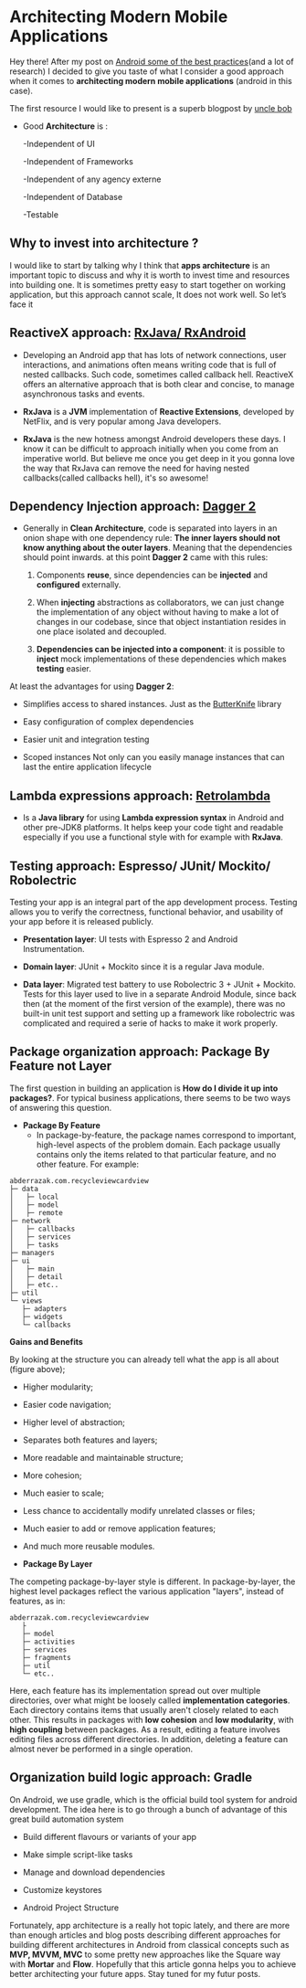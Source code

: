 # Architecting Modern Mobile Applications

Hey there! After my post on [Android some of the best practices](https://medium.com/@laanayabdrzak/android-development-some-of-the-best-practices-27722c685b6a#.de2dny4t6)(and a lot of research) I decided to give you taste of what I consider a good approach when it comes to **architecting modern mobile applications** (android in this case).

The first resource I would like to present is a superb blogpost by [uncle bob](https://blog.8thlight.com/uncle-bob/2012/08/13/the-clean-architecture.html)

- Good **Architecture** is :
	
	-Independent of UI
	
	-Independent of Frameworks
	
	-Independent of any agency externe
	
	-Independent of Database
	
	-Testable

## Why to invest into architecture ?

I would like to start by talking why I think that **apps architecture** is an important topic to discuss and why it is worth to invest time and resources into building one. It is sometimes pretty easy to start together on working application, but this approach cannot scale, It does not work well. So let’s face it

## ReactiveX approach: [RxJava/ RxAndroid](https://github.com/ReactiveX/RxAndroid)

- Developing an Android app that has lots of network connections, user interactions, and animations often means writing code that is full of nested callbacks. Such code, sometimes called callback hell. ReactiveX offers an alternative approach that is both clear and concise, to manage asynchronous tasks and events.

- **RxJava** is a **JVM** implementation of **Reactive Extensions**, developed by NetFlix, and is very popular among Java developers. 

- **RxJava** is the new hotness amongst Android developers these days. I know it can be difficult to approach initially when you come from an imperative world. But believe me once you get deep in it you gonna love the way that RxJava can remove the need for having nested callbacks(called callbacks hell), it's so awesome!

## Dependency Injection approach: [Dagger 2](http://google.github.io/dagger/)

- Generally in **Clean Architecture**, code is separated into layers in an onion shape with one dependency rule: **The inner layers should not know anything about the outer layers**. Meaning that the dependencies should point inwards. at this point **Dagger 2** came with this rules:
    
    1. Components **reuse**, since dependencies can be **injected** and **configured** externally.
	
    2. When **injecting** abstractions as collaborators, we can just change the implementation of any object without having to make a lot of changes in our codebase, since that object instantiation resides in one place isolated and decoupled.
	
    3. **Dependencies can be injected into a component**: it is possible to **inject** mock implementations of these dependencies which makes **testing** easier.

At least the advantages for using **Dagger 2**:

- Simplifies access to shared instances. Just as the [ButterKnife](http://jakewharton.github.io/butterknife/) library

- Easy configuration of complex dependencies

- Easier unit and integration testing

- Scoped instances Not only can you easily manage instances that can last the entire application lifecycle

## Lambda expressions approach: [Retrolambda](https://github.com/evant/gradle-retrolambda)

- Is a **Java library** for using **Lambda expression syntax** in Android and other pre-JDK8 platforms. It helps keep your code tight and readable especially if you use a functional style with for example with **RxJava**.


## Testing approach: Espresso/ JUnit/ Mockito/ Robolectric

Testing your app is an integral part of the app development process. Testing allows you to verify the correctness, functional behavior, and usability of your app before it is released publicly.

- **Presentation layer**: UI tests with Espresso 2 and Android Instrumentation.

- **Domain layer**: JUnit + Mockito since it is a regular Java module.

- **Data layer**: Migrated test battery to use Robolectric 3 + JUnit + Mockito. Tests for this layer used to live in a separate Android Module, since back then (at the moment of the first version of the example), there was no built-in unit test support and setting up a framework like robolectric was complicated and required a serie of hacks to make it work properly.

## Package organization approach: Package By Feature not Layer

The first question in building an application is **How do I divide it up into packages?**. For typical business applications, there seems to be two ways of answering this question.

- **Package By Feature**
	- In package-by-feature, the package names correspond to important, high-level aspects of the problem domain. Each package usually contains only the items related to that particular feature, and no other feature. For example:

```
abderrazak.com.recycleviewcardview
├─ data
│   ├─ local
│   ├─ model
│   ├─ remote
├─ network
│   ├─ callbacks
│   ├─ services
│   ├─ tasks
├─ managers
├─ ui
│   ├─ main
│   ├─ detail
│   ├─ etc..
├─ util
└─ views
   ├─ adapters
   ├─ widgets
   └─ callbacks
```
**Gains and Benefits**

By looking at the structure you can already tell what the app is all about (figure above);

- Higher modularity;

- Easier code navigation;

- Higher level of abstraction;

- Separates both features and layers;

- More readable and maintainable structure;

- More cohesion;

- Much easier to scale;

- Less chance to accidentally modify unrelated classes or files;

- Much easier to add or remove application features;

- And much more reusable modules.


- **Package By Layer**

The competing package-by-layer style is different. In package-by-layer, the highest level packages reflect the various application "layers", instead of features, as in:

```
abderrazak.com.recycleviewcardview
   ├
   ├─ model
   ├─ activities
   ├─ services
   ├─ fragments
   ├─ util
   └─ etc..

```
Here, each feature has its implementation spread out over multiple directories, over what might be loosely called **implementation categories**. Each directory contains items that usually aren't closely related to each other. This results in packages with **low cohesion** and **low modularity**, with **high coupling** between packages. As a result, editing a feature involves editing files across different directories. In addition, deleting a feature can almost never be performed in a single operation.

## Organization build logic approach: Gradle

On Android, we use gradle, which is the official build tool system for android development. The idea here is to go through a bunch of advantage of this great build automation system 

- Build different flavours or variants of your app

- Make simple script-like tasks

- Manage and download dependencies

- Customize keystores

- Android Project Structure




Fortunately, app architecture is a really hot topic lately, and there are more than enough articles and blog posts describing different approaches for building different architectures in Android from classical concepts such as **MVP, MVVM, MVC** to some pretty new approaches like the Square way with **Mortar** and **Flow**. Hopefully that this article gonna helps you to achieve better architecting your future apps. Stay tuned for my futur posts. 
